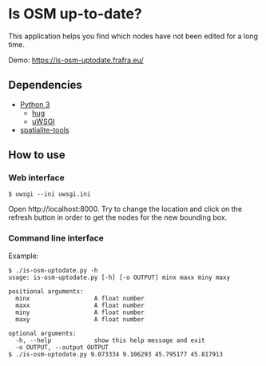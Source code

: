 # Is OSM up-to-date?

This application helps you find which nodes have not been edited for a long time.

Demo: https://is-osm-uptodate.frafra.eu/

## Dependencies

- [Python 3](https://www.python.org/)
  - [hug](http://www.hug.rest/)
  - [uWSGI](https://uwsgi-docs.readthedocs.io/)
- [spatialite-tools](https://www.gaia-gis.it/fossil/spatialite-tools/index)

## How to use

### Web interface

```
$ uwsgi --ini uwsgi.ini
```

Open http://localhost:8000. Try to change the location and click on the refresh button in order to get the nodes for the new bounding box.

### Command line interface

Example:

```
$ ./is-osm-uptodate.py -h
usage: is-osm-uptodate.py [-h] [-o OUTPUT] minx maxx miny maxy

positional arguments:
  minx                  A float number
  maxx                  A float number
  miny                  A float number
  maxy                  A float number

optional arguments:
  -h, --help            show this help message and exit
  -o OUTPUT, --output OUTPUT
$ ./is-osm-uptodate.py 9.073334 9.106293 45.795177 45.817913
```
